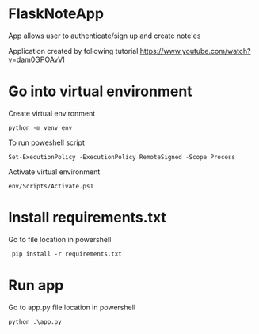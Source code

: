 # FlaskNoteApp

App allows user to authenticate/sign up and create note'es

Application created by following tutorial https://www.youtube.com/watch?v=dam0GPOAvVI


# Go into virtual environment
Create virtual environment
```
python -m venv env
```
To run poweshell script
```
Set-ExecutionPolicy -ExecutionPolicy RemoteSigned -Scope Process
```
Activate virtual environment
```
env/Scripts/Activate.ps1
```

# Install requirements.txt
Go to file location in powershell 
```
 pip install -r requirements.txt
```

# Run app
Go to app.py file location in powershell 
```
python .\app.py
```
